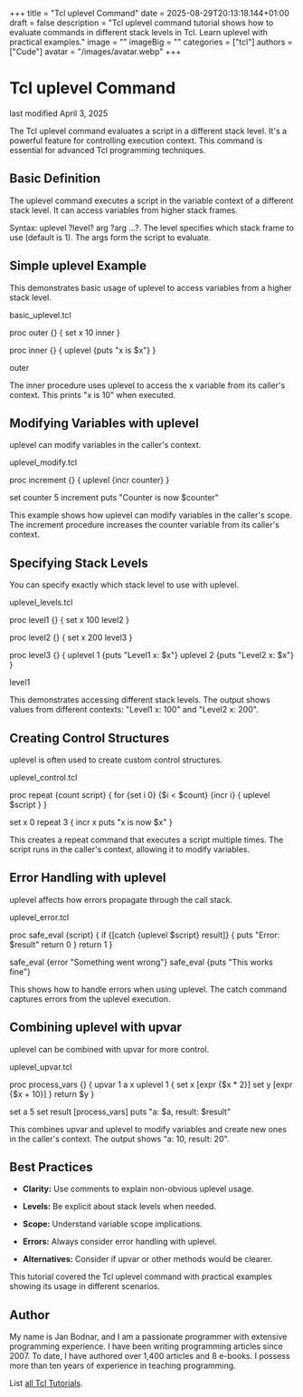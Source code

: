 +++
title = "Tcl uplevel Command"
date = 2025-08-29T20:13:18.144+01:00
draft = false
description = "Tcl uplevel command tutorial shows how to evaluate commands in different stack levels in Tcl. Learn uplevel with practical examples."
image = ""
imageBig = ""
categories = ["tcl"]
authors = ["Cude"]
avatar = "/images/avatar.webp"
+++

# Tcl uplevel Command

last modified April 3, 2025

The Tcl uplevel command evaluates a script in a different stack
level. It's a powerful feature for controlling execution context. This command
is essential for advanced Tcl programming techniques.

## Basic Definition

The uplevel command executes a script in the variable context of a
different stack level. It can access variables from higher stack frames.

Syntax: uplevel ?level? arg ?arg ...?. The level specifies which
stack frame to use (default is 1). The args form the script to evaluate.

## Simple uplevel Example

This demonstrates basic usage of uplevel to access variables from
a higher stack level.

basic_uplevel.tcl
  

proc outer {} {
    set x 10
    inner
}

proc inner {} {
    uplevel {puts "x is $x"}
}

outer

The inner procedure uses uplevel to access the x
variable from its caller's context. This prints "x is 10" when executed.

## Modifying Variables with uplevel

uplevel can modify variables in the caller's context.

uplevel_modify.tcl
  

proc increment {} {
    uplevel {incr counter}
}

set counter 5
increment
puts "Counter is now $counter"

This example shows how uplevel can modify variables in the caller's
scope. The increment procedure increases the counter
variable from its caller's context.

## Specifying Stack Levels

You can specify exactly which stack level to use with uplevel.

uplevel_levels.tcl
  

proc level1 {} {
    set x 100
    level2
}

proc level2 {} {
    set x 200
    level3
}

proc level3 {} {
    uplevel 1 {puts "Level1 x: $x"}
    uplevel 2 {puts "Level2 x: $x"}
}

level1

This demonstrates accessing different stack levels. The output shows values from
different contexts: "Level1 x: 100" and "Level2 x: 200".

## Creating Control Structures

uplevel is often used to create custom control structures.

uplevel_control.tcl
  

proc repeat {count script} {
    for {set i 0} {$i &lt; $count} {incr i} {
        uplevel $script
    }
}

set x 0
repeat 3 {
    incr x
    puts "x is now $x"
}

This creates a repeat command that executes a script multiple times.
The script runs in the caller's context, allowing it to modify variables.

## Error Handling with uplevel

uplevel affects how errors propagate through the call stack.

uplevel_error.tcl
  

proc safe_eval {script} {
    if {[catch {uplevel $script} result]} {
        puts "Error: $result"
        return 0
    }
    return 1
}

safe_eval {error "Something went wrong"}
safe_eval {puts "This works fine"}

This shows how to handle errors when using uplevel. The catch
command captures errors from the uplevel execution.

## Combining uplevel with upvar

uplevel can be combined with upvar for more control.

uplevel_upvar.tcl
  

proc process_vars {} {
    upvar 1 a x
    uplevel 1 {
        set x [expr {$x * 2}]
        set y [expr {$x + 10}]
    }
    return $y
}

set a 5
set result [process_vars]
puts "a: $a, result: $result"

This combines upvar and uplevel to modify variables
and create new ones in the caller's context. The output shows "a: 10, result: 20".

## Best Practices

- **Clarity:** Use comments to explain non-obvious uplevel usage.

- **Levels:** Be explicit about stack levels when needed.

- **Scope:** Understand variable scope implications.

- **Errors:** Always consider error handling with uplevel.

- **Alternatives:** Consider if upvar or other methods would be clearer.

 

This tutorial covered the Tcl uplevel command with practical
examples showing its usage in different scenarios.

## Author

My name is Jan Bodnar, and I am a passionate programmer with extensive
programming experience. I have been writing programming articles since 2007.
To date, I have authored over 1,400 articles and 8 e-books. I possess more
than ten years of experience in teaching programming.

List [all Tcl Tutorials](/tcl/).